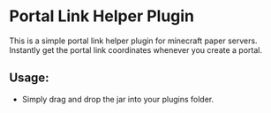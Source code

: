 # Portal Link Helper Plugin
This is a simple portal link helper plugin for minecraft paper servers.
Instantly get the portal link coordinates whenever you create a portal.

## Usage:
- Simply drag and drop the jar into your plugins folder.
